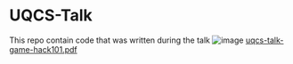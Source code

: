 # UQCS-Talk
This repo contain code that was written during the talk
![image](https://user-images.githubusercontent.com/71382503/170469475-a679c654-29ec-49dd-ba23-2fbf918baf00.png)
[uqcs-talk-game-hack101.pdf](https://github.com/backpack-0x1337/UQCS-Talk/files/8778266/uqcs-talk-game-hack101.pdf)
